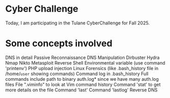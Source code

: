# Cyber Challenge
Today, I am participating in the Tulane CyberChallenge for Fall 2025. 

# Some concepts involved
DNS in detail
Passive Reconnaissance
DNS Manipulation
Dirbuster
Hydra
Nmap
Nikto
Metasploit
Reverse Shell
Environmental variable (use command 'printenv')
PHP upload injection 
Linux Forensics (like .bash_history file in /home/`user` showing commands)
Command log in .bash_history
Full commands include path to binary 
auth.log* since we have many auth.log files 
File ".viminfo" to look at Vim command history
Command 'stat' to get more details on the file
Command 'last' 
Command 'lastlog'
Reverse DNS

